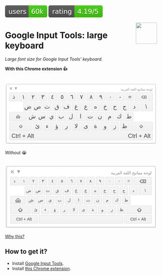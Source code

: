 [![Chrome Web Store](thirdparty/badges/users.svg)](https://chrome.google.com/webstore/detail/large-keyboard-for-google/gjhnbhjegnfhehpjhkajgfbkcbpmomoh)
[![Chrome Web Store](thirdparty/badges/rating.svg)](https://chrome.google.com/webstore/detail/large-keyboard-for-google/gjhnbhjegnfhehpjhkajgfbkcbpmomoh)

[<img src="https://cdn.jsdelivr.net/gh/AurelienLourot/google-input-tools-large-keyboard@c99546f9cc89bb38074c62fe66771b9688780a12/thirdparty/icon280.png" align="right" width="70" height="70">](https://chrome.google.com/webstore/detail/large-keyboard-for-google/gjhnbhjegnfhehpjhkajgfbkcbpmomoh)

# Google Input Tools: large keyboard

_Large font size for Google Input Tools' keyboard._

**With this Chrome extension :+1:**

![ ](docs/assets/blank.png)![ ](docs/assets/blank.png)![readable](docs/assets/with.png)

Without :sob:

![ ](docs/assets/blank.png)![ ](docs/assets/blank.png)![unreadable](docs/assets/without.png)

[Why this?](docs/why.md)

## How to get it?

- Install [Google Input Tools](https://chrome.google.com/webstore/detail/google-input-tools/mclkkofklkfljcocdinagocijmpgbhab).
- Install [this Chrome extension](https://chrome.google.com/webstore/detail/large-keyboard-for-google/gjhnbhjegnfhehpjhkajgfbkcbpmomoh).
